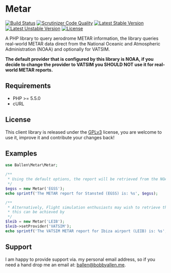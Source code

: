 Metar
=====

[![Build Status](https://scrutinizer-ci.com/g/bobsta63/metar/badges/build.png?b=master)](https://scrutinizer-ci.com/g/bobsta63/metar/build-status/master)
[![Scrutinizer Code Quality](https://scrutinizer-ci.com/g/bobsta63/metar/badges/quality-score.png?b=master)](https://scrutinizer-ci.com/g/bobsta63/metar/?branch=master)
[![Latest Stable Version](https://poser.pugx.org/ballen/metar/v/stable)](https://packagist.org/packages/ballen/metar)
[![Latest Unstable Version](https://poser.pugx.org/ballen/metar/v/unstable)](https://packagist.org/packages/ballen/metar)
[![License](https://poser.pugx.org/ballen/metar/license)](https://packagist.org/packages/ballen/metar)

A PHP library to query aerodrome METAR information, the library queries real-world METAR data direct from the National Oceanic and Atmospheric Administration (NOAA) and optionally for VATSIM.

__The default provider that is configured by this library is NOAA, if you decide to change the provider to VATSIM you SHOULD NOT use it for real-world METAR reports.__

Requirements
------------

* PHP >= 5.5.0
* cURL

License
-------

This client library is released under the [GPLv3](https://raw.githubusercontent.com/bobsta63/metar/master/LICENSE) license, you are welcome to use it, improve it and contribute your changes back!

Examples
--------

```php
use Ballen\Metar\Metar;

/**
 * Using the default options, the report will be retrieved from the NOAA web service.
 */
$egss = new Metar('EGSS');
echo sprintf('The METAR report for Stansted (EGSS) is: %s', $egss);

/**
 * Alternatively, Flight simulation enthusiasts may wish to retrieve the current VATSIM reports,
 * this can be achieved by 
 */
$leib = new Metar('LEIB');
$leib->setProvider('VATSIM');
echo sprintf('The VATSIM METAR report for Ibiza airport (LEIB) is: %s', $leib);
```

Support
-------

I am happy to provide support via. my personal email address, so if you need a hand drop me an email at: [ballen@bobbyallen.me](mailto:ballen@bobbyallen.me).
